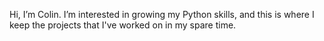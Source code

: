 Hi, I’m Colin.
I’m interested in growing my Python skills, and this is where I keep the projects that I've worked on in my spare time.

<!---
cesmit27/cesmit27 is a ✨ special ✨ repository because its `README.md` (this file) appears on your GitHub profile.
You can click the Preview link to take a look at your changes.
--->
